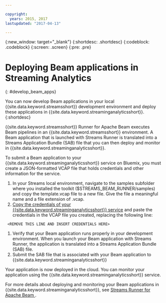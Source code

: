 ```yaml
---

copyright:
  years: 2015, 2017
lastupdated: "2017-04-13"

---
```


<!-- Attribute definitions -->
{:new_window: target="_blank"}
{:shortdesc: .shortdesc}
{:codeblock: .codeblock}
{:screen: .screen}
{:pre: .pre}

# Deploying Beam applications in Streaming Analytics
{: #develop_beam_apps}

You can now develop Beam applications in your local {{site.data.keyword.streamsshort}} development environment and deploy these applications in {{site.data.keyword.streaminganalyticsshort}}.
{:shortdesc}

{{site.data.keyword.streamsshort}} Runner for Apache Beam executes Beam pipelines in an {{site.data.keyword.streamsshort}} environment. A Beam application that is launched with Streams Runner is translated into a Streams Application Bundle (SAB) file that you can then deploy and monitor in {{site.data.keyword.streaminganalyticsshort}}.

To submit a Beam application to your {{site.data.keyword.streaminganalyticsshort}} service on Bluemix, you must create a JSON-formatted VCAP file that holds credentials and other information for the service.

1. In your Streams local environment, navigate to the samples subfolder where you installed the toolkit ($STREAMS_BEAM_RUNNER/samples) and copy the template.vcap file to a new file. Give the file a meaningful name and a file extension of .vcap.
1. [Copy the credentials of your {{site.data.keyword.streaminganalyticsshort}} service](/docs/services/StreamingAnalytics/r_vcap_services.md) and paste the credentials in the VCAP file you created, replacing the following line:
```
 <REMOVE THIS LINE AND INSERT CREDENTIALS HERE>
 ```
1. Verify that your Beam application runs properly in your  development environment. When you launch your Beam application with Streams Runner, the application is translated into a Streams Application Bundle (SAB) file.
1. Submit the SAB file that is associated with your Beam application to {{site.data.keyword.streaminganalyticsshort}}

Your application is now deployed in the cloud. You can monitor your application using the {{site.data.keyword.streaminganalyticsshort}} service.

For more details about deploying and monitoring your Beam applications in {{site.data.keyword.streaminganalyticsshort}}, see [Streams Runner for Apache Beam ](https://ibmstreams.github.io/streamsx.documentation/docs/beamrunner/beamrunner-1-intro/).
